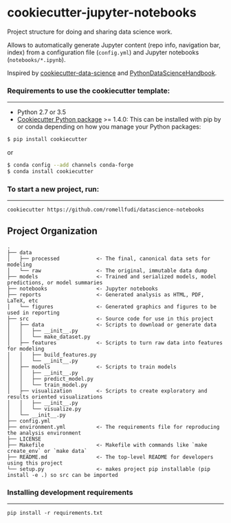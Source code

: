# cookiecutter-jupyter-notebooks

Project structure for doing and sharing data science work.

Allows to automatically generate Jupyter content (repo info, navigation bar, index) from a configuration file (`config.yml`) and Jupyter notebooks (`notebooks/*.ipynb`).

Inspired by [cookiecutter-data-science](https://github.com/drivendata/cookiecutter-data-science) and [PythonDataScienceHandbook](https://github.com/jakevdp/PythonDataScienceHandbook).

### Requirements to use the cookiecutter template:
-----------
 - Python 2.7 or 3.5
 - [Cookiecutter Python package](http://cookiecutter.readthedocs.org/en/latest/installation.html) >= 1.4.0: This can be installed with pip by or conda depending on how you manage your Python packages:

``` bash
$ pip install cookiecutter
```

or

``` bash
$ conda config --add channels conda-forge
$ conda install cookiecutter
```


### To start a new project, run:
------------

    cookiecutter https://github.com/romellfudi/datascience-notebooks

##  Project Organization

```
.
├── data
│   ├── processed            <- The final, canonical data sets for modeling
│   └── raw                  <- The original, immutable data dump
├── models                   <- Trained and serialized models, model predictions, or model summaries
├── notebooks                <- Jupyter notebooks
├── reports                  <- Generated analysis as HTML, PDF, LaTeX, etc
│   └── figures              <- Generated graphics and figures to be used in reporting
├── src                      <- Source code for use in this project
│   ├── data                 <- Scripts to download or generate data
│   │   ├── __init__.py
│   │   └── make_dataset.py
│   ├── features             <- Scripts to turn raw data into features for modeling
│   │   ├── build_features.py
│   │   └── __init__.py
│   ├── models               <- Scripts to train models
│   │   ├── __init__.py
│   │   ├── predict_model.py
│   │   └── train_model.py
│   ├── visualization        <- Scripts to create exploratory and results oriented visualizations
│   │   ├── __init__.py
│   │   └── visualize.py
│   └── __init__.py
├── config.yml
├── environment.yml          <- The requirements file for reproducing the analysis environment
├── LICENSE
├── Makefile                 <- Makefile with commands like `make create_env` or `make data`
├── README.md                <- The top-level README for developers using this project
└── setup.py                 <- makes project pip installable (pip install -e .) so src can be imported

```

### Installing development requirements
------------

    pip install -r requirements.txt

